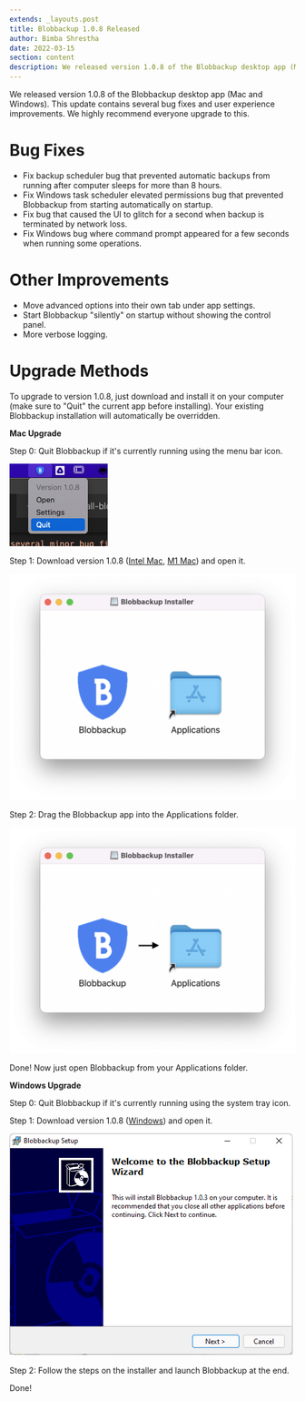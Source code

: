 ```yaml
---
extends: _layouts.post
title: Blobbackup 1.0.8 Released
author: Bimba Shrestha
date: 2022-03-15
section: content
description: We released version 1.0.8 of the Blobbackup desktop app (Mac and Windows). This update contains several bug fixes and user experience improvements. We highly recommend everyone upgrade to this. Download the latest version from...
---
```


We released version 1.0.8 of the Blobbackup desktop app (Mac and Windows). This update contains several bug fixes and user experience improvements. We highly recommend everyone upgrade to this.

# Bug Fixes

* Fix backup scheduler bug that prevented automatic backups from running after computer sleeps for more than 8 hours.
* Fix Windows task scheduler elevated permissions bug that prevented Blobbackup from starting automatically on startup.
* Fix bug that caused the UI to glitch for a second when backup is terminated by network loss.
* Fix Windows bug where command prompt appeared for a few seconds when running some operations.

# Other Improvements

* Move advanced options into their own tab under app settings.
* Start Blobbackup "silently" on startup without showing the control panel.
* More verbose logging.

# Upgrade Methods

To upgrade to version 1.0.8, just download and install it on your computer (make sure to "Quit" the current app before installing). Your existing Blobbackup installation will automatically be overridden.

**Mac Upgrade**

Step 0: Quit Blobbackup if it's currently running using the menu bar icon.

<img src="/assets/images/mac-quit.png" class="m-10">

Step 1: Download version 1.0.8 ([Intel Mac](https://app.blobbackup.com/bin/blobbackup-darwin-amd-1.0.8.dmg), [M1 Mac](https://app.blobbackup.com/bin/blobbackup-darwin-arm-1.0.8.dmg)) and open it.

<img src="/assets/images/mac-installer.png" class="md:w-1/2">

Step 2: Drag the Blobbackup app into the Applications folder.

<img src="/assets/images/mac-drag.png" class="md:w-1/2">

Done! Now just open Blobbackup from your Applications folder.

**Windows Upgrade**

Step 0: Quit Blobbackup if it's currently running using the system tray icon.

Step 1: Download version 1.0.8 ([Windows](https://app.blobbackup.com/bin/blobbackup-win-1.0.8.exe)) and open it.

<img src="/assets/images/win-installer1.png" class="my-8"/>

Step 2: Follow the steps on the installer and launch Blobbackup at the end.

Done!